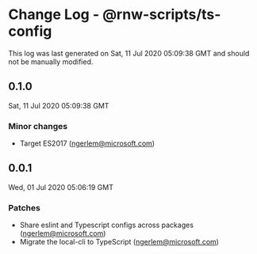 # Change Log - @rnw-scripts/ts-config

This log was last generated on Sat, 11 Jul 2020 05:09:38 GMT and should not be manually modified.

<!-- Start content -->

## 0.1.0

Sat, 11 Jul 2020 05:09:38 GMT

### Minor changes

- Target ES2017 (ngerlem@microsoft.com)

## 0.0.1

Wed, 01 Jul 2020 05:06:19 GMT

### Patches

- Share eslint and Typescript configs across packages (ngerlem@microsoft.com)
- Migrate the local-cli to TypeScript (ngerlem@microsoft.com)

